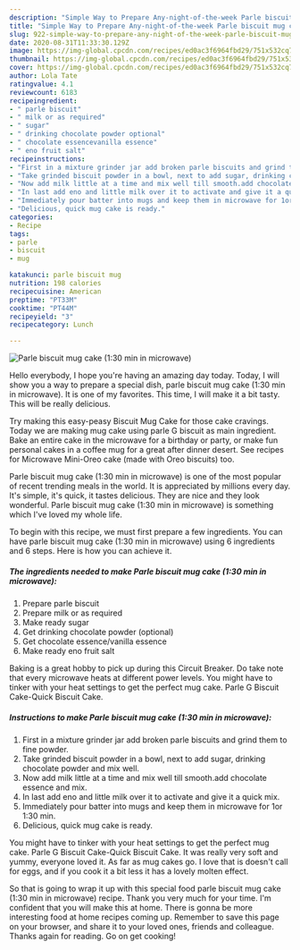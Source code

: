 ```yaml
---
description: "Simple Way to Prepare Any-night-of-the-week Parle biscuit mug cake (1:30 min in microwave)"
title: "Simple Way to Prepare Any-night-of-the-week Parle biscuit mug cake (1:30 min in microwave)"
slug: 922-simple-way-to-prepare-any-night-of-the-week-parle-biscuit-mug-cake-1-30-min-in-microwave
date: 2020-08-31T11:33:30.129Z
image: https://img-global.cpcdn.com/recipes/ed0ac3f6964fbd29/751x532cq70/parle-biscuit-mug-cake-130-min-in-microwave-recipe-main-photo.jpg
thumbnail: https://img-global.cpcdn.com/recipes/ed0ac3f6964fbd29/751x532cq70/parle-biscuit-mug-cake-130-min-in-microwave-recipe-main-photo.jpg
cover: https://img-global.cpcdn.com/recipes/ed0ac3f6964fbd29/751x532cq70/parle-biscuit-mug-cake-130-min-in-microwave-recipe-main-photo.jpg
author: Lola Tate
ratingvalue: 4.1
reviewcount: 6183
recipeingredient:
- " parle biscuit"
- " milk or as required"
- " sugar"
- " drinking chocolate powder optional"
- " chocolate essencevanilla essence"
- " eno fruit salt"
recipeinstructions:
- "First in a mixture grinder jar add broken parle biscuits and grind them to fine powder."
- "Take grinded biscuit powder in a bowl, next to add sugar, drinking chocolate powder and mix well."
- "Now add milk little at a time and mix well till smooth.add chocolate essence and mix."
- "In last add eno and little milk over it to activate and give it a quick mix."
- "Immediately pour batter into mugs and keep them in microwave for 1or 1:30 min."
- "Delicious, quick mug cake is ready."
categories:
- Recipe
tags:
- parle
- biscuit
- mug

katakunci: parle biscuit mug 
nutrition: 198 calories
recipecuisine: American
preptime: "PT33M"
cooktime: "PT44M"
recipeyield: "3"
recipecategory: Lunch

---
```



![Parle biscuit mug cake (1:30 min in microwave)](https://img-global.cpcdn.com/recipes/ed0ac3f6964fbd29/751x532cq70/parle-biscuit-mug-cake-130-min-in-microwave-recipe-main-photo.jpg)

Hello everybody, I hope you're having an amazing day today. Today, I will show you a way to prepare a special dish, parle biscuit mug cake (1:30 min in microwave). It is one of my favorites. This time, I will make it a bit tasty. This will be really delicious.

Try making this easy-peasy Biscuit Mug Cake for those cake cravings. Today we are making mug cake using parle G biscuit as main ingredient. Bake an entire cake in the microwave for a birthday or party, or make fun personal cakes in a coffee mug for a great after dinner desert. See recipes for Microwave Mini-Oreo cake (made with Oreo biscuits) too.

Parle biscuit mug cake (1:30 min in microwave) is one of the most popular of recent trending meals in the world. It is appreciated by millions every day. It's simple, it's quick, it tastes delicious. They are nice and they look wonderful. Parle biscuit mug cake (1:30 min in microwave) is something which I've loved my whole life.


To begin with this recipe, we must first prepare a few ingredients. You can have parle biscuit mug cake (1:30 min in microwave) using 6 ingredients and 6 steps. Here is how you can achieve it.

<!--inarticleads1-->

##### The ingredients needed to make Parle biscuit mug cake (1:30 min in microwave):

1. Prepare  parle biscuit
1. Prepare  milk or as required
1. Make ready  sugar
1. Get  drinking chocolate powder (optional)
1. Get  chocolate essence/vanilla essence
1. Make ready  eno fruit salt


Baking is a great hobby to pick up during this Circuit Breaker. Do take note that every microwave heats at different power levels. You might have to tinker with your heat settings to get the perfect mug cake. Parle G Biscuit Cake-Quick Biscuit Cake. 

<!--inarticleads2-->

##### Instructions to make Parle biscuit mug cake (1:30 min in microwave):

1. First in a mixture grinder jar add broken parle biscuits and grind them to fine powder.
1. Take grinded biscuit powder in a bowl, next to add sugar, drinking chocolate powder and mix well.
1. Now add milk little at a time and mix well till smooth.add chocolate essence and mix.
1. In last add eno and little milk over it to activate and give it a quick mix.
1. Immediately pour batter into mugs and keep them in microwave for 1or 1:30 min.
1. Delicious, quick mug cake is ready.


You might have to tinker with your heat settings to get the perfect mug cake. Parle G Biscuit Cake-Quick Biscuit Cake. It was really very soft and yummy, everyone loved it. As far as mug cakes go. I love that is doesn&#39;t call for eggs, and if you cook it a bit less it has a lovely molten effect. 

So that is going to wrap it up with this special food parle biscuit mug cake (1:30 min in microwave) recipe. Thank you very much for your time. I'm confident that you will make this at home. There is gonna be more interesting food at home recipes coming up. Remember to save this page on your browser, and share it to your loved ones, friends and colleague. Thanks again for reading. Go on get cooking!
